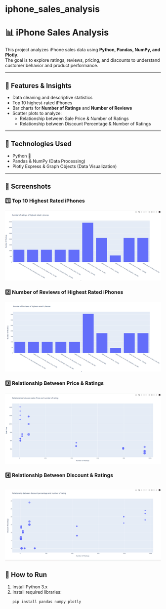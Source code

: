# iphone_sales_analysis


# 📊 iPhone Sales Analysis  

This project analyzes iPhone sales data using **Python, Pandas, NumPy, and Plotly**.  
The goal is to explore ratings, reviews, pricing, and discounts to understand customer behavior and product performance.  

---

## 🔹 Features & Insights
- Data cleaning and descriptive statistics  
- Top 10 highest-rated iPhones  
- Bar charts for **Number of Ratings** and **Number of Reviews**  
- Scatter plots to analyze:  
  - Relationship between Sale Price & Number of Ratings  
  - Relationship between Discount Percentage & Number of Ratings  

---

## 🚀 Technologies Used
- Python 🐍  
- Pandas & NumPy (Data Processing)  
- Plotly Express & Graph Objects (Data Visualization)  

---

## 📸 Screenshots  

### 1️⃣ Top 10 Highest Rated iPhones  
![Top 10 iPhones](top_rated.png)  

### 2️⃣ Number of Reviews of Highest Rated iPhones  
![Number of Reviews](reviews.png)  

### 3️⃣ Relationship Between Price & Ratings  
![Price vs Ratings](price_vs_ratings.png)  

### 4️⃣ Relationship Between Discount & Ratings  
![Discount vs Ratings](discount_vs_ratings.png) 
---

## 📌 How to Run
1. Install Python 3.x  
2. Install required libraries:  
   ```bash
   pip install pandas numpy plotly
